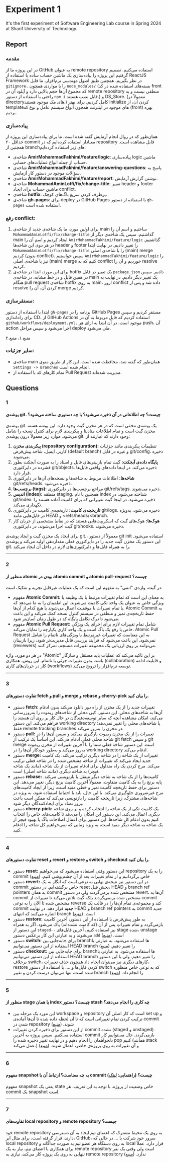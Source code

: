 # Experiment 1
It's the first experiment of Software Engineering Lab course in Spring 2024 at Sharif University of Technology.

## Report
### مقدمه
در این پروژه ما از GitHub به عنوان remote repository استفاده می‌کنیم. تصمیم گرفتیم این پروژه را پیاده‌سازی یک ماشین حساب ساده با استفاده از ReactJS Framework در نظر بگیریم. همچنین طبق اصول مهندسی نرم‌افزار، ما فایل `gitignore.` را با مواردی همچون `node_modules/` (بسته‌های استفاده شده در کد front که مجموع آن‌ها حجم بالایی دارد و آپلود آن در remote repository منطقی نیست و به راحتی با استفاده از دستور `npm i` قابل نصب هستند.) و DS_Store. (معمولاً در directoryهای مک موجود هستند.) کامل کردیم. برای بهتر initialize کردن آن، از templateهای موجود در اینترنت همچون انواع سیستم عامل و نوع کد (front) بهره بردیم.

### پیاده‌سازی
همان‌طور که در روال انجام آزمایش گفته شده است، ما برای پیاده‌سازی این پروژه از حداقل ۲۰ commit معنادار استفاده کرده‌ایم که در repository قابل مشاهده است. همچنین از branchهای زیر استفاده کرده‌ایم:
- شاخه‌ی **AmirMohammadFakhimi/feature/logic**: پیاده‌سازی logic ماشین حساب از جمله انواع عملیات‌های حسابی.
- شاخه‌ی **AmirMohammadFakhimi/feature/answering-questions**: پاسخ به سؤالات موجود در دستور کار آزمایش.
- شاخه‌ی **AmirMohammadFakhimi/feature/report**: نوشتن گزارش آزمایش.
- شاخه‌ی **MohammadAminLotfi/fix/change-title**: تغییر header و footer ماشین حساب برای ایجاد conflict.
- شاخه‌ی **hotfix**: برطرف کردن سریع باگ‌های کوچک.
- شاخه‌ی **gh-pages**: برای deploy در GitHub Pages با استفاده از دستور `gh-pages` استفاده شده است.

### رفع conflict:
1. برای اولین مورد، ما یک شاخه‌ی جدید از شاخه‌ی main ساختیم و اسم آن را `MohammadAminLotfi/fix/change-title` گذاشتیم. سپس یک شاخه‌ی دیگر از main ایجاد کردیم و اسم آن را `AmirMohammadFakhimi/feature/logic` گذاشتیم.  در هر دوی این شاخه‌ها header و footer را تغییر دادیم. در نهایت ابتدا `MohammadAminLotfi/fix/change-title` را با شاخه‌ی اصلی (main) merge کردیم (بدون conflict). سپس خواستیم `AmirMohammadFakhimi/feature/logic` را نیز  با شاخه‌ی اصلی (main) merge کنیم که به conflict خوردیم و آن را resolve کردیم.
2. برای این مورد، ابتدا در شاخه‌ی hotfix یک تغییر در فایل `package.json` دادیم. سپس در همین فایل و در خط مشابه، در شاخه‌ی main یک تغییر دیگر دادیم. در نهایت به هنگام pull request شاخه‌ی hotfix به روی main، ارور conflict داده شد و پس از resolve کردن آن، آن را merge کردیم.

### مستقرسازی:
ابتدا با استفاده از دستور `gh-pages` برنامه را در GitHub Pages مستقر کردیم و سپس برای راه‌اندازی CD، از GitHub Actions استفاده کردیم که فایل مربوط به آن در `github/workflows/deployment.yml.` موجود است. در آن ابتدا به ازای هر push، آن action اجرا می‌شود و سپس مراحل deploy طی می‌شود.

[منبع ۱](https://blog.logrocket.com/deploying-react-apps-github-pages)، [منبع ۲](https://www.youtube.com/watch?v=5I37iVCDUTU)

### سایر جزئیات:
- شاخه‌ی main همان‌طور که گفته شد، محافظت شده است. این کار از طریق منوی `Settings -> Branches` انجام شده است.
- تمام کارهای کد با استفاده از Pull Request مدیریت شده‌اند.

## Questions
### 1
#### پوشه‌ی git. چیست؟ چه اطلاعاتی در آن ذخیره می‌شود؟ با چه دستوری ساخته می‌شود؟

پوشه‌ی git. یک پوشه‌ی مخفی است که در هر مخزن گیت وجود دارد. این پوشه هسته مخزن گیت است و تمام اطلاعات متادیتا و پیکربندی لازم برای کنترل نسخه را شامل می‌شود. موارد زیر معمولاً درون پوشه‌ی git. وجود دارند که عبارتند از:
1. **پیکربندی مخزن (repository configuration):** تنظیمات پیکربندی مانند جزئیات کاربر، ایمیل، شاخه پیش‌فرض (default branch) و غیره در فایل git/config. ذخیره می‌شوند.
2. **پایگاه داده‌ی آبجکت:** گیت تمام بازبینی‌های فایل و اسناد را به صورت آبجکت بطور فشرده در دایرکتوری git/objects. ذخیره می‌کند. در اینجا داده‌های واقعی فایل‌ها قرار دارد.
3. **شاخه‌ها:** اطلاعات مربوط به شاخه‌ها و نسخه‌های آن‌ها در دایرکتوری git/refs/heads. ذخیره می‌شود.
4. **برچسب‌ها (tags):** مراجع برچسب‌ها در دایرکتوری git/refs/tags. ذخیره می‌شوند.
5. **اندیس (index):** منطقه staging، همچنین با نام index شناخته می‌شود، در git/index. ذخیره می‌شود. در اینجا گیت تغییراتی که برای کامیت آماده هستند را نگهداری می‌کند.
6. **تاریخچه‌ی کامیت:** تاریخچه‌ی کامیت در دایرکتوری git/logs. ذخیره می‌شود، به‌ویژه در فایل‌هایی مانند HEAD و <refs/heads/<branch.
7. **هوک‌ها:** هوک‌های گیت که اسکریپت‌هایی هستند که در نقاط مشخصی از جریان کار گیت اجرا می‌شوند، در دایرکتوری git/hooks. ذخیره می‌شوند.

برای ایجاد یک مخزن گیت و ایجاد پوشه‌ی git.، معمولاً از دستور git init استفاده می‌شود.
این دستور یک مخزن گیت جدید را در دایرکتوری فعلی مقداردهی اولیه می‌کند و پوشه‌ی git. را به همراه فایل‌ها و دایرکتوری‌های لازم در داخل آن ایجاد می‌کند.

---
### 2
#### منظور از atomic بودن در atomic commit و atomic pull-request چیست؟

در گیت، واژه‌ی "اتمی" به مفهوم این است که یک عملیات غیرقابل تجزیه و تفکیک است.
- مفهوم **Atomic Commit:** به معنای این است که تمام تغییرات مرتبط با یک وظیفه یا ویژگی خاص به عنوان یک واحد تکی کامیت می‌شوند. این اطمینان را به ما می‌دهد که یا تمام تغییرات با موفقیت اعمال می‌شوند یا هیچ کدام از آن‌ها. Atomic Commit به حفظ تاریخچه‌ی تمیز و منطقی در سیستم کنترل نسخه کمک می‌کند و این باعث می‌شود تا درک تکامل پایگاه کد در طول زمان آسان‌تر شود.
- مفهوم **Atomic Pull Request:** شامل تمام تغییرات لازم برای اجرای یک ویژگی خاص یا رفع یک باگ است و یک واحد کاری یکپارچه را نمایان می‌کند. Atomic Pull Request به این معناست که تغییرات غیرمرتبط یا ویژگی‌های ناتمام را شامل نمی‌شود. این باعث می‌شود که فرآیند بررسی قابل مدیریت‌تر شود، زیرا بازبینان (reviewers) می‌توانند بر روی ارزیابی یک مجموعه تغییرات منسجم، تمرکز کنند.

در هر دو مورد، واژه "Atomic" بر این تاکید می‌کند که عملیات باید مستقل و سازگار باشد، بدون تغییرات جزئی یا ناتمام. این روش، همکاری (collaboration) و قابلیت ادامه کار در جریان‌های کاری (workflows) توسعه نرم‌افزار را ترویج می‌کند.

---
### 3
#### تفاوت دستورهای fetch و pull و merge و rebase و cherry-pick را بیان کنید.

- دستور **fetch:** تغییرات جدید را از یک مخزن از راه دور دانلود می‌کند بدون ادغام آن‌ها به شاخه‌های محلی. این دستور، کپی محلی از شاخه‌های ریموت را به‌روزرسانی می‌کند، امکان مشاهده آنچه که سایر توسعه‌دهندگان در حال کار بر روی آن هستند را فراهم می‌کند. این دستور working directory یا شاخه‌های محلی را تغییر نمی‌دهد؛ فقط remote tracking branches در مخزن را به‌روز می‌کند.
- دستور **pull:** تغییرات را از یک مخزن ریموت بارگیری می‌کند و سپس آن‌ها را در شاخه محلی فعلی ادغام می‌کند. این اساساً یک ترکیب از git fetch و سپس git merge است. این دستور شاخه فعلی شما را با آخرین تغییرات از مخزن ریموت به‌روز می‌کند و به‌طور خودکار آن‌ها را در working directory ادغام می‌کند.
- دستور **merge:** تغییرات از یک شاخه را در شاخه دیگری ترکیب می‌کند. یک کامیت جدید ایجاد می‌کند که تغییرات از شاخه مشخص شده را در شاخه فعلی ترکیب می‌کند. مرج کردن یک راه متداول برای ادغام تغییرات از یک شاخه (مانند یک شاخه فیچر) به شاخه دیگری (مانند شاخه اصلی) است.
- دستور **rebase:** کامیت‌ها را از یک شاخه به شاخه دیگر منتقل یا بازنویسی می‌کند. پایه برنچ را به یک کامیت متفاوت، معمولاً آخرین کامیت برنچ دیگر، تغییر می‌دهد. این دستور برای حفظ تاریخچه کامیت تمیز و خطی مفید است، زیرا از ایجاد کامیت‌های مرج غیرضروری جلوگیری می‌کند. با این حال، باید با احتیاط استفاده شود، به ویژه در شاخه‌های مشترک، زیرا تاریخچه کامیت را بازنویسی می‌کند که ممکن است باعث بروز تضاد برای ایجادکنندگان دیگر شود.
- دستور **cherry-pick:** یک کامیت تکی از یک شاخه را انتخاب کرده و بر روی شاخه دیگری اعمال می‌کند. این دستور این امکان را می‌دهد تا کامیت‌های خاص را انتخاب کنیم بدون ادغام کل شاخه‌ها. این دستور برای اعمال اصلاحات باگ یا بهبود فیچر از یک شاخه به شاخه دیگر مفید است، به ویژه زمانی که نمی‌خواهیم کل شاخه را ادغام کنید.

---
### 4
#### تفاوت دستورهای reset و revert و restore و switch و checkout را بیان کنید.

- دستور **reset:** این دستور وقتی استفاده می‌شود که می‌خواهیم repository را به یک commit خاص برگردانیم و از تمام تغییرات بعد از آن چشم‌پوشی کنیم. ([منبع](https://www.w3schools.com/git/git_reset.asp?remote=github)) 
- دستور **revert:** در این دستور نیز نتیجه‌ی نهایی به نوعی است که انگار به یک commit خاص برگشته‌ایم. در دستور reset بخش قبل، HEAD و branch ref pointers به همان commit مشخص شده برمی‌گردند ولی در دستور revert، آن‌ها به commit مشخص شده برنمی‌گردند بلکه گیت تلاش می‌کند تا تغییرات از commit مشخص شده تا الآن را به نوعی reverse کند و مجموعه‌ی تمام آن‌ها را در قالب یک commit **جدید** قرار دهد. در نهایت HEAD و branch ref pointers به commit جدید اشاره می‌کنند که انتهای branch است. ([منبع](https://www.atlassian.com/git/tutorials/undoing-changes/git-revert))
- دستور **restore:** به طور پیش‌فرض با استفاده از این دستور، آخرین کامیت بازمی‌گردد و تمام تغییراتِ پس از آن (که کامیت نشده‌اند) پاک می‌شود. اگر به همراه این دستور از `staged--` نیز استفاده کنیم، آخرین فایل‌های stage شده، unstage می‌شوند و به عبارتی این کار برعکس دستور `add` است. ([منبع](https://www.educative.io/answers/what-are-the-reset-restore-and-revert-commands-in-git)) 
- دستور **switch:** برای جابه‌جایی بین branchها استفاده می‌شود. به عبارتی با استفاده از این دستور می‌توانیم HEAD branch را تغییر دهیم. ([منبع](https://www.git-tower.com/learn/git/commands/git-switch)) 
- دستور **checkout:** برای جابه‌جایی بین branchها استفاده می‌شود. به عبارتی با استفاده از این دستور می‌توانیم HEAD branch را تغییر دهیم. ولی با این دستور برخلاف switch، کارهای دیگری نیز می‌توان انجام داد همچون حذف تغییرات، restore کردن فایل‌ها و .... با استفاده از دستور switch که به نوعی خاص منظوره شده است، تنها می‌توان درست کردن و تغییر branch را انجام داد. ([منبع](https://www.git-tower.com/learn/git/commands/git-switch)) 

---
### 5
#### منظور از stage یا همان index چیست؟ دستور stash چه کاری را انجام می‌دهد؟

- این مورد یک مرحله بین workspace و repository است که کار اصلی آن set up و ترکیب کردن تمام تغییراتی است که تا آن لحظه داده شده تا آن‌ها آماده‌ی commit شدن در repository شوند. ([منبع](https://www.geeksforgeeks.org/git-index))
-  از این دستور برای ذخیره کردن تغییرات commit نشده (staged و unstaged) استفاده می‌کنیم. سپس پروژه به آخرین commit بازمی‌گردد. حال می‌توانیم کار دلخواهمان را انجام دهیم و در نهایت تغییر ذخیره شده را pop کنیم (همانند stack عمل می‌کند.) و آن تغییرات به روی پروژه‌ی حاضر، اعمال شوند. ([منبع](https://www.atlassian.com/git/tutorials/saving-changes/git-stash))

---
### 6
#### مفهوم snapshot به چه معناست؟ ارتباط آن با commit چیست؟ (راهنمایی: [لینک](https://github.blog/2020-12-17-commits-are-snapshots-not-diffs))

مفهوم snapshot یعنی یک state خاص وضعیت از پروژه. با توجه به این تعریف، هر commit یک snapshot است.

---
### 7
#### تفاوت‌های local repository و remote repository چیست؟
خود remote repository به روی یک محیط مشترک که اعضای تیم ایجاد به آن دسترسی دارند، قرار گرفته است، برای مثال ابر، GitHub، سرور خود شرکت یا ... در حالی که local repository به روی دستگاه هر عضو تیم به صورت جداگانه و local قرار دارد. عملاً برای همکاری با اعضای تیم، نیاز به یک remote repository است ولی وقتی یک نفر تنهایی به روی یک پروژه کار می‌کند، نیازی به remote repository ندارد. ([منبع](https://nulab.com/learn/software-development/git-tutorial/git-basics/repositories/remote-repositories-vs-local-repositories)) 
